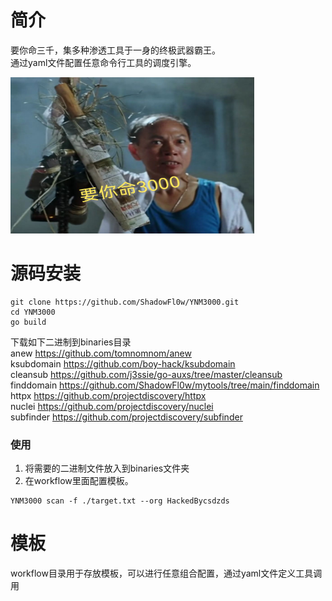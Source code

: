 # 简介
要你命三千，集多种渗透工具于一身的终极武器霸王。<br>
通过yaml文件配置任意命令行工具的调度引擎。

<img src="./libs/images/YNM3000.jpeg" width=390 height=250/>

# 源码安装
```
git clone https://github.com/ShadowFl0w/YNM3000.git
cd YNM3000
go build
```

下载如下二进制到binaries目录<br>
anew https://github.com/tomnomnom/anew<br>
ksubdomain https://github.com/boy-hack/ksubdomain<br>
cleansub  https://github.com/j3ssie/go-auxs/tree/master/cleansub<br>
finddomain https://github.com/ShadowFl0w/mytools/tree/main/finddomain<br>
httpx https://github.com/projectdiscovery/httpx<br>
nuclei https://github.com/projectdiscovery/nuclei<br>
subfinder https://github.com/projectdiscovery/subfinder<br>


### 使用
1. 将需要的二进制文件放入到binaries文件夹
2. 在workflow里面配置模板。

```
YNM3000 scan -f ./target.txt --org HackedBycsdzds
```

# 模板
workflow目录用于存放模板，可以进行任意组合配置，通过yaml文件定义工具调用



